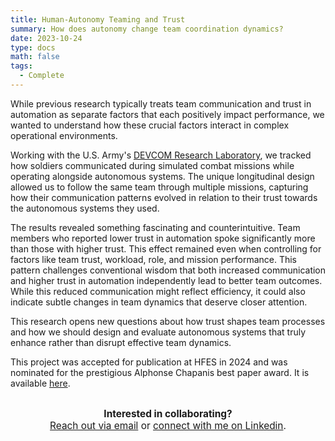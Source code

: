 ```yaml
---
title: Human-Autonomy Teaming and Trust
summary: How does autonomy change team coordination dynamics?
date: 2023-10-24
type: docs
math: false
tags:
  - Complete
---
```


While previous research typically treats team communication and trust in automation as separate factors that each positively impact performance, we wanted to understand how these crucial factors interact in complex operational environments.

Working with the U.S. Army's [DEVCOM Research Laboratory](https://arl.devcom.army.mil/), we tracked how soldiers communicated during simulated combat missions while operating alongside autonomous systems. The unique longitudinal design allowed us to follow the same team through multiple missions, capturing how their communication patterns evolved in relation to their trust towards the autonomous systems they used.

The results revealed something fascinating and counterintuitive. Team members who reported lower trust in automation spoke significantly more than those with higher trust. This effect remained even when controlling for factors like team trust, workload, role, and mission performance. This pattern challenges conventional wisdom that both increased communication and higher trust in automation independently lead to better team outcomes. While this reduced communication might reflect efficiency, it could also indicate subtle changes in team dynamics that deserve closer attention. 

This research opens new questions about how trust shapes team processes and how we should design and evaluate autonomous systems that truly enhance rather than disrupt effective team dynamics.

This project was accepted for publication at HFES in 2024 and was nominated for the prestigious Alphonse Chapanis best paper award. It is available [here](https://journals.sagepub.com/doi/10.1177/10711813241262991?icid=int.sj-abstract.citing-articles.33). 

<div style="margin-top: 2em; text-align: center; font-size: 1.1em;">
  <strong>Interested in collaborating?</strong><br>
  <a href="mailto:tkara.mullin@ucf.edu">Reach out via email</a> or 
  <a href="https://www.linkedin.com/in/tkara-mullins/">connect with me on Linkedin</a>.
</div>



<!--more-->
